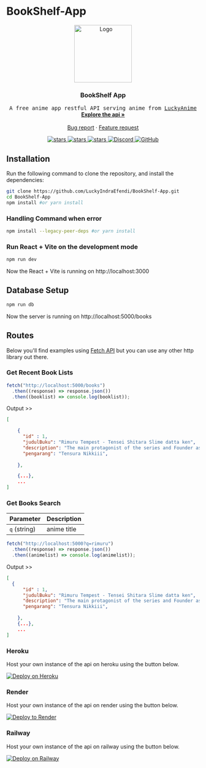 # BookShelf-App



<p align="center">
  <a href="https://github.com/riimuru/gogoanime">
    <img src="https://avatars.githubusercontent.com/u/90430786?v=4" alt="Logo" width="150" >
  </a>

  <h3 align="center">BookShelf App</h3>

  <p align="center">
    <samp>A free anime app restful API serving anime from <a href="https://luckyanimeku.netlify.app/">LuckyAnime</a></samp>
    <br />
    <a href="#routes"><strong>Explore the api »</strong></a>
    <br />
    <br />
    <a href="https://github.com/riimuru/gogoanime/issues/new?assignees=riimuru&labels=bug&template=bug-report.yml">Bug report</a>
    ·
    <a href="https://github.com/riimuru/gogoanime/issues/new?assignees=riimuru&labels=enhancement&template=feature-request.md">Feature request</a>
  </p>
  <p align="center">
    <a href="https://github.com/riimuru/gogoanime/actions/workflows/docker-build.yml">
      <img src="https://github.com/riimuru/gogoanime/actions/workflows/docker-build.yml/badge.svg" alt="stars">
    </a>
     <a href="https://github.com/riimuru/gogoanime/actions/workflows/codeql-analysis.yml">
      <img src="https://github.com/riimuru/gogoanime/actions/workflows/codeql-analysis.yml/badge.svg" alt="stars">
    </a>
    <a href="https://github.com/riimuru/gogoanime">
      <img src="https://img.shields.io/github/stars/riimuru/gogoanime" alt="stars">
    </a>
    <a href="https://discord.gg/qTPfvMxzNH">
      <img src="https://img.shields.io/discord/987492554486452315?color=7289da&label=discord&logo=discord&logoColor=7289da" alt="Discord">
    </a>
        <a href="https://github.com/consumet/extensions/blob/master/LICENSE">
      <img src="https://img.shields.io/github/license/consumet/extensions" alt="GitHub">
    </a>
  </p>
</p>


## Installation
Run the following command to clone the repository, and install the dependencies:

```sh
git clone https://github.com/LuckyIndraEfendi/BookShelf-App.git
cd BookShelf-App
npm install #or yarn install
```

### Handling Command when error

```sh
npm install --legacy-peer-deps #or yarn install
```

### Run React + Vite on the development mode

```sh
npm run dev 
```
Now the React + Vite is running on http://localhost:3000


## Database Setup 
```sh
npm run db 
```
Now the server is running on http://localhost:5000/books


## Routes
Below you'll find examples using [Fetch API](https://developer.mozilla.org/en-US/docs/Web/API/Fetch_API) but you can use any other http library out there.

### Get Recent Book Lists                            

```js
fetch("http://localhost:5000/books")
  .then((response) => response.json())
  .then((booklist) => console.log(booklist));
```

Output >>

```json
[

    {
      "id" : 1,
      "judulBuku": "Rimuru Tempest - Tensei Shitara Slime datta ken",
      "description": "The main protagonist of the series and Founder as well as Chancellor and King of the monster nation known as the Jura-Tempest Federation. Originally Mikami Satoru, a 37-year-old general contractor, he was stabbed by a passing robber while protecting one of his co-workers and reincarnated in a new world as a slime, one of the lowest monsters on the food chain",
      "pengarang": "Tensura Nikkiii",
      
    },

    {...},
    ...
]
```

### Get Books Search

| Parameter       | Description         |
| --------------- | ------------------- |
| `q` (string)    | anime title         |

```js
fetch("http://localhost:5000?q=rimuru")
  .then((response) => response.json())
  .then((animelist) => console.log(animelist));
```

Output >>

```json
[
  {
      "id" : 1,
      "judulBuku": "Rimuru Tempest - Tensei Shitara Slime datta ken",
      "description": "The main protagonist of the series and Founder as well as Chancellor and King of the monster nation known as the Jura-Tempest Federation. Originally Mikami Satoru, a 37-year-old general contractor, he was stabbed by a passing robber while protecting one of his co-workers and reincarnated in a new world as a slime, one of the lowest monsters on the food chain",
      "pengarang": "Tensura Nikkiii",
      
    },
    {...},
    ...
]
```


### Heroku
Host your own instance of the api on heroku using the button below.

[![Deploy on Heroku](https://www.herokucdn.com/deploy/button.svg)](https://heroku.com/deploy?template=https://github.com/riimuru/gogoanime/tree/main)

### Render
Host your own instance of the api on render using the button below.

[![Deploy to Render](https://render.com/images/deploy-to-render-button.svg)](https://render.com/deploy?repo=https://github.com/riimuru/gogoanime-api)

### Railway
Host your own instance of the api on railway using the button below.

[![Deploy on Railway](https://railway.app/button.svg)](https://railway.app/new/template/Lg6DEp?referralCode=dv4TuD)


